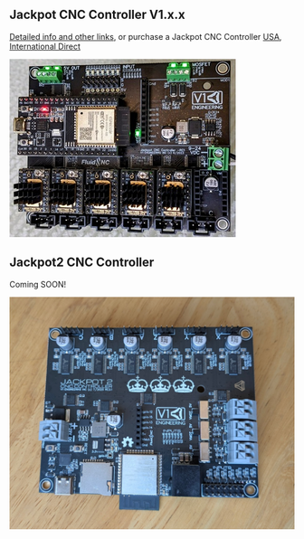 ## Jackpot CNC Controller V1.x.x

[Detailed info and other links](https://docs.v1e.com/electronics/jackpot/), or purchase a Jackpot CNC Controller  [USA](https://www.v1e.com/products/jackpot-cnc-controller), [International Direct](https://www.elecrow.com/jackpot-cnc-controller.html)


![The Jackpot V1](/img/jackpot1.jpg)

## Jackpot2 CNC Controller

Coming SOON!

![The Jackpot2](/img/jackpot2.jpg)
